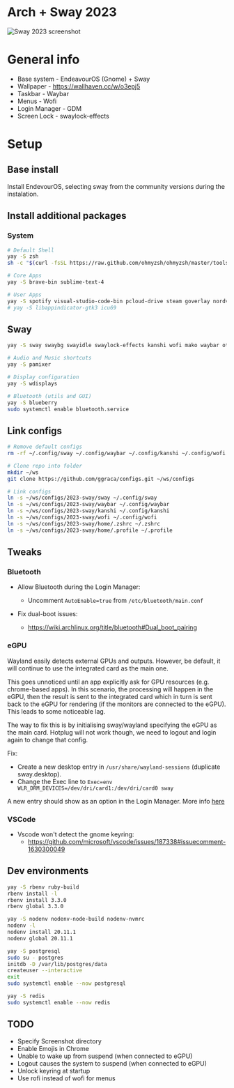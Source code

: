 # Arch + Sway 2023

![](/2023-sway/screenshot.png "Sway 2023 screenshot")

# General info

- Base system - EndeavourOS (Gnome) + Sway
- Wallpaper - https://wallhaven.cc/w/o3epj5
- Taskbar - Waybar
- Menus - Wofi
- Login Manager - GDM
- Screen Lock - swaylock-effects

# Setup

## Base install
Install EndevourOS, selecting sway from the community versions during the instalation.


## Install additional packages
### System
```bash
# Default Shell
yay -S zsh
sh -c "$(curl -fsSL https://raw.github.com/ohmyzsh/ohmyzsh/master/tools/install.sh)"

# Core Apps
yay -S brave-bin sublime-text-4

# User Apps
yay -S spotify visual-studio-code-bin pcloud-drive steam goverlay nordvpn-bin
# yay -S libappindicator-gtk3 icu69
```

## Sway
```bash
yay -S sway swaybg swayidle swaylock-effects kanshi wofi mako waybar otf-font-awesome

# Audio and Music shortcuts
yay -S pamixer

# Display configuration
yay -S wdisplays

# Bluetooth (utils and GUI)
yay -S blueberry
sudo systemctl enable bluetooth.service
```


## Link configs
```bash
# Remove default configs
rm -rf ~/.config/sway ~/.config/waybar ~/.config/kanshi ~/.config/wofi ~/.zshrc ~/.profile

# Clone repo into folder
mkdir ~/ws
git clone https://github.com/ggraca/configs.git ~/ws/configs

# Link configs
ln -s ~/ws/configs/2023-sway/sway ~/.config/sway
ln -s ~/ws/configs/2023-sway/waybar ~/.config/waybar
ln -s ~/ws/configs/2023-sway/kanshi ~/.config/kanshi
ln -s ~/ws/configs/2023-sway/wofi ~/.config/wofi
ln -s ~/ws/configs/2023-sway/home/.zshrc ~/.zshrc
ln -s ~/ws/configs/2023-sway/home/.profile ~/.profile
```

## Tweaks

### Bluetooth
- Allow Bluetooth during the Login Manager:
	- Uncomment `AutoEnable=true` from `/etc/bluetooth/main.conf`

- Fix dual-boot issues:
	- https://wiki.archlinux.org/title/bluetooth#Dual_boot_pairing


### eGPU
Wayland easily detects external GPUs and outputs. However, be default, it will continue to use the integrated card as the main one.

This goes unnoticed until an app explicitly ask for GPU resources (e.g. chrome-based apps). In this scenario, the processing will happen in the eGPU, then the result is sent to the integrated card which in turn is sent back to the eGPU for rendering (if the monitors are connected to the eGPU). This leads to some noticeable lag.

The way to fix this is by initialising sway/wayland specifying the eGPU as the main card. Hotplug will not work though, we need to logout and login again to change that config.

Fix:
- Create a new desktop entry in `/usr/share/wayland-sessions` (duplicate sway.desktop).
- Change the Exec line to `Exec=env WLR_DRM_DEVICES=/dev/dri/card1:/dev/dri/card0 sway`

A new entry should show as an option in the Login Manager. More info [here](https://www.reddit.com/r/framework/comments/sba273/guide_framework_laptop_running_amd_radeon_egpu/)

### VSCode
- Vscode won't detect the gnome keyring:
	- https://github.com/microsoft/vscode/issues/187338#issuecomment-1630300049

## Dev environments
```bash
yay -S rbenv ruby-build
rbenv install -l
rbenv install 3.3.0
rbenv global 3.3.0

yay -S nodenv nodenv-node-build nodenv-nvmrc
nodenv -l
nodenv install 20.11.1
nodenv global 20.11.1

yay -S postgresql
sudo su - postgres
initdb -D /var/lib/postgres/data
createuser --interactive
exit
sudo systemctl enable --now postgresql

yay -S redis
sudo systemctl enable --now redis
```

## TODO
- Specify Screenshot directory
- Enable Emojis in Chrome
- Unable to wake up from suspend (when connected to eGPU)
- Logout causes the system to suspend (when connected to eGPU)
- Unlock keyring at startup
- Use rofi instead of wofi for menus
